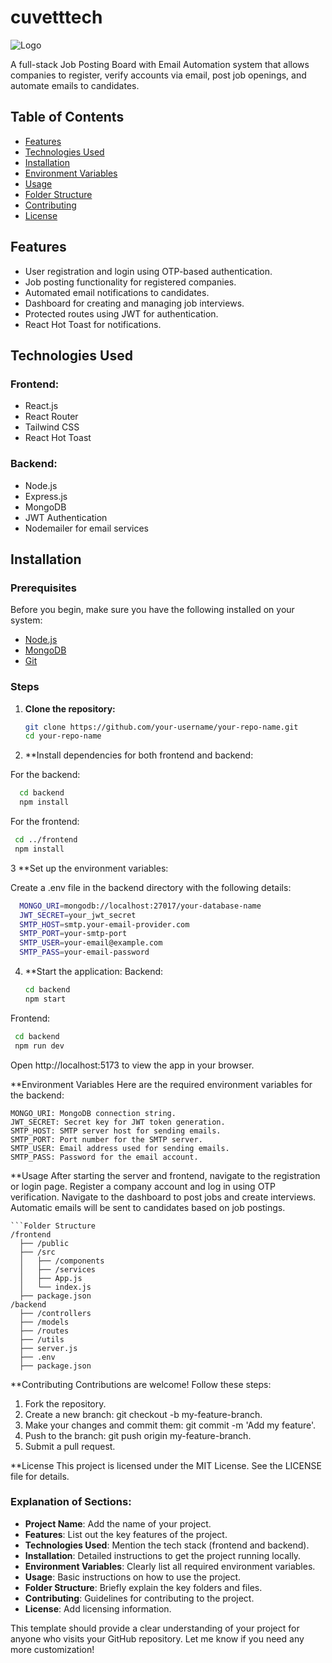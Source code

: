 # cuvetttech

![Logo]("(https://github.com/fazil8848/cuvetttech/blob/main/cuvettIcon.svg)")

A full-stack Job Posting Board with Email Automation system that allows companies to register, verify accounts via email, post job openings, and automate emails to candidates.

## Table of Contents

- [Features](#features)
- [Technologies Used](#technologies-used)
- [Installation](#installation)
- [Environment Variables](#environment-variables)
- [Usage](#usage)
- [Folder Structure](#folder-structure)
- [Contributing](#contributing)
- [License](#license)

## Features

- User registration and login using OTP-based authentication.
- Job posting functionality for registered companies.
- Automated email notifications to candidates.
- Dashboard for creating and managing job interviews.
- Protected routes using JWT for authentication.
- React Hot Toast for notifications.

## Technologies Used

### Frontend:

- React.js
- React Router
- Tailwind CSS
- React Hot Toast

### Backend:

- Node.js
- Express.js
- MongoDB
- JWT Authentication
- Nodemailer for email services

## Installation

### Prerequisites

Before you begin, make sure you have the following installed on your system:

- [Node.js](https://nodejs.org/)
- [MongoDB](https://www.mongodb.com/)
- [Git](https://git-scm.com/)

### Steps

1. **Clone the repository:**

   ```bash
   git clone https://github.com/your-username/your-repo-name.git
   cd your-repo-name

2. **Install dependencies for both frontend and backend:

For the backend:

  ```bash
    cd backend
    npm install
```
For the frontend:
   ```bash
    cd ../frontend
    npm install
```
3  **Set up the environment variables:

Create a .env file in the backend directory with the following details:

  ```bash
    MONGO_URI=mongodb://localhost:27017/your-database-name
    JWT_SECRET=your_jwt_secret
    SMTP_HOST=smtp.your-email-provider.com
    SMTP_PORT=your-smtp-port
    SMTP_USER=your-email@example.com
    SMTP_PASS=your-email-password
```
4. **Start the application:
    Backend:
   ```bash
   cd backend
   npm start
   ```

  Frontend:
  ```bash
   cd backend
   npm run dev
   ```
Open http://localhost:5173 to view the app in your browser.

**Environment Variables
Here are the required environment variables for the backend:

    MONGO_URI: MongoDB connection string.
    JWT_SECRET: Secret key for JWT token generation.
    SMTP_HOST: SMTP server host for sending emails.
    SMTP_PORT: Port number for the SMTP server.
    SMTP_USER: Email address used for sending emails.
    SMTP_PASS: Password for the email account.

**Usage
    After starting the server and frontend, navigate to the registration or login page.
    Register a company account and log in using OTP verification.
    Navigate to the dashboard to post jobs and create interviews.
    Automatic emails will be sent to candidates based on job postings.
    
    ```Folder Structure
    /frontend
      ├── /public
      ├── /src
      │   ├── /components
      │   ├── /services
      │   ├── App.js
      │   └── index.js
      ├── package.json
    /backend
      ├── /controllers
      ├── /models
      ├── /routes
      ├── /utils
      ├── server.js
      ├── .env
      ├── package.json

**Contributing
Contributions are welcome! Follow these steps:

  1. Fork the repository.
  2. Create a new branch: git checkout -b my-feature-branch.
  3. Make your changes and commit them: git commit -m 'Add my feature'.
  4. Push to the branch: git push origin my-feature-branch.
  5. Submit a pull request.

**License
This project is licensed under the MIT License. See the LICENSE file for details.


### Explanation of Sections:
- **Project Name**: Add the name of your project.
- **Features**: List out the key features of the project.
- **Technologies Used**: Mention the tech stack (frontend and backend).
- **Installation**: Detailed instructions to get the project running locally.
- **Environment Variables**: Clearly list all required environment variables.
- **Usage**: Basic instructions on how to use the project.
- **Folder Structure**: Briefly explain the key folders and files.
- **Contributing**: Guidelines for contributing to the project.
- **License**: Add licensing information.

This template should provide a clear understanding of your project for anyone who visits your GitHub repository. Let me know if you need any more customization!


